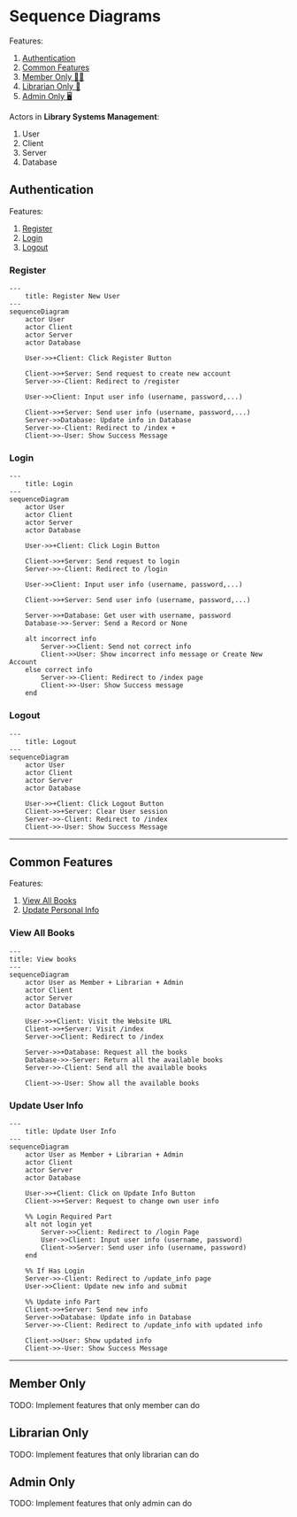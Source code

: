# Sequence Diagrams

Features:
1. <a href="#authentication">Authentication</a>
2. <a href="#common-features">Common Features</a>
3. <a href="#member-only">Member Only :student:</a> 
4. <a href="#librarian-only">Librarian Only :book:</a> 
5. <a href="#admin-only">Admin Only :desktop_computer:</a> 

Actors in **Library Systems Management**:
1. User
2. Client
3. Server
4. Database

## Authentication

Features:
1. <a href="#register">Register</a>
2. <a href="#login">Login</a>
3. <a href="#logout">Logout</a>

### Register
```mermaid
---
    title: Register New User
---
sequenceDiagram
    actor User
    actor Client
    actor Server
    actor Database

    User->>+Client: Click Register Button

    Client->>+Server: Send request to create new account
    Server->>-Client: Redirect to /register

    User->>Client: Input user info (username, password,...)

    Client->>+Server: Send user info (username, password,...)
    Server->>Database: Update info in Database
    Server->>-Client: Redirect to /index + 
    Client->>-User: Show Success Message 
```

### Login 
```mermaid
---
    title: Login 
---
sequenceDiagram
    actor User
    actor Client
    actor Server
    actor Database

    User->>+Client: Click Login Button

    Client->>+Server: Send request to login 
    Server->>-Client: Redirect to /login

    User->>Client: Input user info (username, password,...)

    Client->>+Server: Send user info (username, password,...)
    
    Server->>+Database: Get user with username, password
    Database->>-Server: Send a Record or None

    alt incorrect info
        Server->>Client: Send not correct info
        Client->>User: Show incorrect info message or Create New Account
    else correct info
        Server->>-Client: Redirect to /index page
        Client->>-User: Show Success message 
    end
```

### Logout 
```mermaid
---
    title: Logout
---
sequenceDiagram
    actor User
    actor Client
    actor Server
    actor Database

    User->>+Client: Click Logout Button
    Client->>+Server: Clear User session
    Server->>-Client: Redirect to /index 
    Client->>-User: Show Success Message
```

-------------------------------------------------------------------------------

## Common Features
Features:
1. <a href="#view-all-books">View All Books</a>
2. <a href="#update-user-info">Update Personal Info</a>

### View All Books
```mermaid
---
title: View books
---
sequenceDiagram
    actor User as Member + Librarian + Admin
    actor Client
    actor Server
    actor Database
    
    User->>+Client: Visit the Website URL
    Client->>+Server: Visit /index
    Server->>Client: Redirect to /index

    Server->>+Database: Request all the books
    Database->>-Server: Return all the available books
    Server->>-Client: Send all the available books 

    Client->>-User: Show all the available books
```

### Update User Info
```mermaid
---
    title: Update User Info
---
sequenceDiagram
    actor User as Member + Librarian + Admin
    actor Client
    actor Server
    actor Database

    User->>+Client: Click on Update Info Button
    Client->>+Server: Request to change own user info

    %% Login Required Part
    alt not login yet
        Server->>Client: Redirect to /login Page
        User->>Client: Input user info (username, password)
        Client->>Server: Send user info (username, password)
    end

    %% If Has Login
    Server->>-Client: Redirect to /update_info page
    User->>Client: Update new info and submit

    %% Update info Part
    Client->>+Server: Send new info
    Server->>Database: Update info in Database
    Server->>-Client: Redirect to /update_info with updated info
    
    Client->>User: Show updated info
    Client->>-User: Show Success Message
```

-------------------------------------------------------------------------------

## Member Only
TODO: Implement features that only member can do

## Librarian Only
TODO: Implement features that only librarian can do

## Admin Only
TODO: Implement features that only admin can do